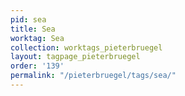 ```yaml
---
pid: sea
title: Sea
worktag: Sea
collection: worktags_pieterbruegel
layout: tagpage_pieterbruegel
order: '139'
permalink: "/pieterbruegel/tags/sea/"
---
```

